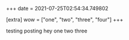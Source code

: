 +++
date = 2021-07-25T02:54:34.749802

[extra]
wow = ["one", "two", "three", "four"]
+++

testing posting hey one two three